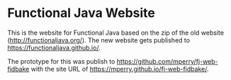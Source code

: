 Functional Java Website
========================

This is the website for Functional Java based on the zip of the old website (http://functionaljava.org/).  The new website gets published to https://functionaljava.github.io/.

The prototype for this was publish to https://github.com/mperry/fj-web-fidbake with the site URL of https://mperry.github.io/fj-web-fidbake/.
